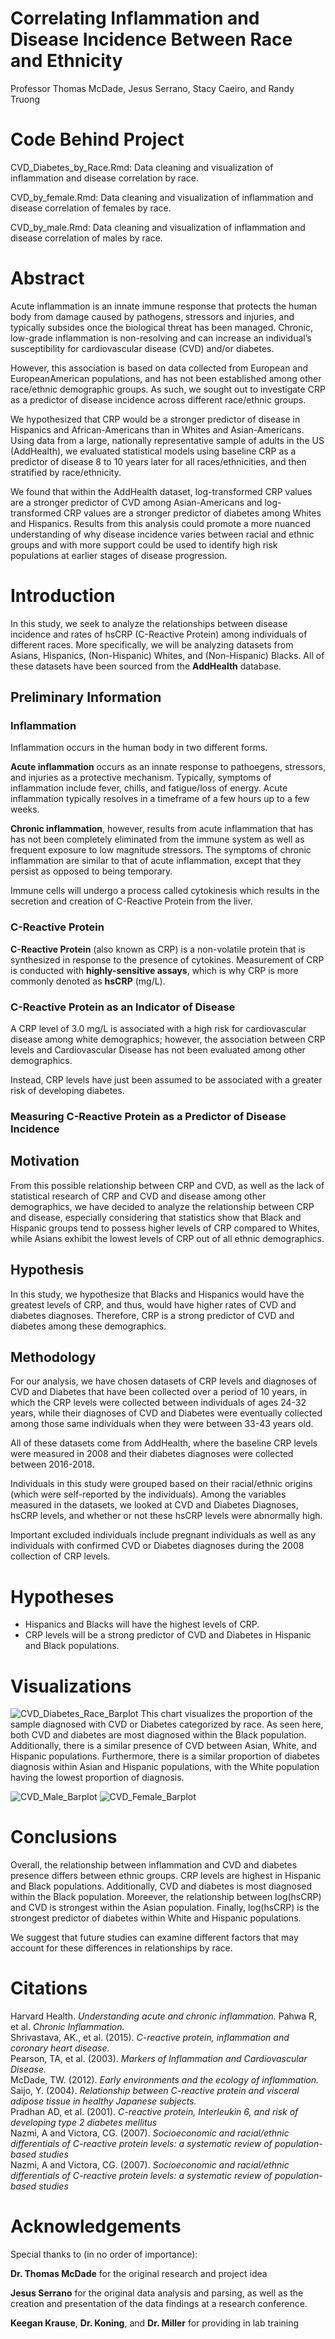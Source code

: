 # Correlating Inflammation and Disease Incidence Between Race and Ethnicity 

Professor Thomas McDade, Jesus Serrano, Stacy Caeiro, and Randy Truong 

# Code Behind Project 
CVD_Diabetes_by_Race.Rmd: Data cleaning and visualization of inflammation and disease correlation by race. 

CVD_by_female.Rmd: Data cleaning and visualization of inflammation and disease correlation of females by race. 

CVD_by_male.Rmd: Data cleaning and visualization of inflammation and disease correlation of males by race. 

# Abstract 
Acute inflammation is an innate immune response that protects the human body from
damage caused by pathogens, stressors and injuries, and typically subsides once the
biological threat has been managed. Chronic, low-grade inflammation is non-resolving
and can increase an individual’s susceptibility for cardiovascular disease (CVD) and/or
diabetes. 

However, this association is based on data collected from European and EuropeanAmerican 
populations, and has not been established among other race/ethnic 
demographic groups. As such, we sought out to investigate CRP as a predictor of
disease incidence across different race/ethnic groups. 

We hypothesized that CRP would be a stronger predictor of disease in Hispanics and African-Americans than in Whites and Asian-Americans. Using data from a large, nationally representative sample of adults in
the US (AddHealth), we evaluated statistical models using baseline CRP as a predictor of
disease 8 to 10 years later for all races/ethnicities, and then stratified by race/ethnicity. 

We found that within the AddHealth dataset, log-transformed CRP values are a stronger
predictor of CVD among Asian-Americans and log-transformed CRP values are a
stronger predictor of diabetes among Whites and Hispanics. Results from this analysis
could promote a more nuanced understanding of why disease incidence varies between
racial and ethnic groups and with more support could be used to identify high risk
populations at earlier stages of disease progression.

# Introduction
In this study, we seek to analyze the relationships between disease incidence and
rates of hsCRP (C-Reactive Protein) among individuals of different races. More specifically, we 
will be analyzing datasets from Asians, Hispanics, (Non-Hispanic) Whites, and
(Non-Hispanic) Blacks. All of these datasets have been sourced from the 
**AddHealth** database.

## Preliminary Information 
### Inflammation 
Inflammation occurs in the human body in two different forms. <br> 

**Acute inflammation** occurs as an innate response to pathoegens, stressors, 
and injuries as a protective mechanism. Typically, symptoms of inflammation 
include fever, chills, and fatigue/loss of energy. Acute inflammation typically 
resolves in a timeframe of a few hours up to a few weeks. <br> 

**Chronic inflammation**, however, results from acute 
inflammation that has has not been completely eliminated
from the immune system as well as frequent exposure to low
magnitude stressors. The symptoms of chronic inflammation are similar
to that of acute inflammation, except that they persist as opposed to 
being temporary. <br>

Immune cells will undergo a process called cytokinesis which results 
in the secretion and creation of C-Reactive Protein from the liver. <br>

### C-Reactive Protein 
**C-Reactive Protein** (also known as CRP) is a non-volatile protein that is synthesized in response to the presence of cytokines. 
Measurement of CRP is conducted with **highly-sensitive assays**, 
which is why CRP is more commonly denoted as **hsCRP** (mg/L). <br> 

### C-Reactive Protein as an Indicator of Disease 
A CRP level of 3.0 mg/L is associated with a high risk for cardiovascular disease among white demographics; however, the association between CRP levels and Cardiovascular Disease has not been evaluated among other demographics. 

Instead, CRP levels have just been assumed to be associated with a greater risk of developing diabetes.

### Measuring C-Reactive Protein as a Predictor of Disease Incidence

## Motivation 
From this possible relationship between CRP and CVD, as well as the lack of
statistical research of CRP and CVD and disease among other demographics, we
have decided to analyze the relationship between CRP and disease, especially
considering that statistics show that Black and Hispanic groups tend to 
possess higher levels of CRP compared to Whites, while Asians exhibit the 
lowest levels of CRP out of all ethnic demographics. 

## Hypothesis 
In this study, we hypothesize that Blacks and Hispanics would have the greatest
levels of CRP, and thus, would have higher rates of CVD and diabetes diagnoses.
Therefore, CRP is a strong predictor of CVD and diabetes among these 
demographics. 

## Methodology 
For our analysis, we have chosen datasets of CRP levels and diagnoses of CVD
and Diabetes that have been collected over a period of 10 years, in which
the CRP levels were collected between individuals of ages 24-32 years, 
while their diagnoses of CVD and Diabetes were eventually collected among
those same individuals when they were between 33-43 years old.

All of these datasets come from AddHealth, where the baseline CRP levels 
were measured in 2008 and their diabetes diagnoses were collected between
2016-2018. 

Individuals in this study were grouped based on their racial/ethnic origins 
(which were self-reported by the individuals). Among the variables measured 
in the datasets, we looked at CVD and Diabetes Diagnoses, hsCRP levels, 
and whether or not these hsCRP levels were abnormally high.

Important excluded individuals include pregnant individuals as well as any
individuals with confirmed CVD or Diabetes diagnoses during the 2008 
collection of CRP levels. 

# Hypotheses 
- Hispanics and Blacks will have the highest levels of CRP. 
- CRP levels will be a strong predictor of CVD and Diabetes in Hispanic and Black populations. 

# Visualizations
![CVD_Diabetes_Race_Barplot](https://user-images.githubusercontent.com/120422997/210270008-9bc61896-df01-40cf-bae4-02f1dcb3bedb.png)
This chart visualizes the proportion of the sample diagnosed with CVD or Diabetes categorized by race. As seen here, both CVD and diabetes are most diagnosed within the Black population. Additionally, there is a similar presence of CVD between Asian, White, and Hispanic populations. Furthermore, there is a similar proportion of diabetes diagnosis within Asian and Hispanic populations, with the White population having the lowest proportion of diagnosis. 

![CVD_Male_Barplot](./imgs/Male/CVD_Male.png)
![CVD_Female_Barplot](./imgs/Female/CVD_Female.png)

# Conclusions 
Overall, the relationship between inflammation and CVD and diabetes presence differs between ethnic groups. CRP levels are highest in Hispanic and Black populations. Additionally, CVD and diabetes is most diagnosed within the Black population. Moreever, the relationship between log(hsCRP) and CVD is strongest within the Asian population. Finally, log(hsCRP) is the strongest predictor of diabetes within White and Hispanic populations. 

We suggest that future studies can examine different factors that may account for these differences in relationships by race. 

# Citations 
Harvard Health. *Understanding acute and chronic inflammation.*
Pahwa R, et al. *Chronic Inflammation.* <br>
Shrivastava, AK., et al. (2015). *C-reactive protein, inflammation and coronary heart disease.* <br> 
Pearson, TA, et al. (2003). *Markers of Inflammation and Cardiovascular Disease.* <br>
McDade, TW. (2012). *Early environments and the ecology of inflammation.* <br>
Saijo, Y. (2004). *Relationship between C-reactive protein and visceral adipose tissue in healthy Japanese subjects.* <br>
Pradhan AD, et al. (2001). *C-reactive protein, Interleukin 6, and risk of developing type 2 diabetes mellitus* <br>
Nazmi, A and Victora, CG. (2007). *Socioeconomic and racial/ethnic differentials of C-reactive protein levels: a systematic review of population-based studies* <br>
Nazmi, A and Victora, CG. (2007). *Socioeconomic and racial/ethnic differentials of C-reactive protein levels: a systematic review of population-based studies* <br>


# Acknowledgements
Special thanks to (in no order of importance): 


**Dr. Thomas McDade** for the original research and project idea


**Jesus Serrano** for the original data analysis and parsing, as well as the creation and presentation of the data findings at a research conference. 


**Keegan Krause**, **Dr. Koning**, and **Dr. Miller** for providing in lab training 


